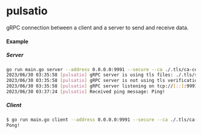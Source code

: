 # pulsatio

gRPC connection between a client and a server to send and receive data.

#### Example 

##### Server
```sh
go run main.go server --address 0.0.0.0:9991 --secure --ca ./.tls/ca-cert.pem --key ./.tls/server-key.pem  --cert ./.tls/server-cert.pem --insecure-tls-verify
2023/06/30 03:35:58 [pulsatio] gRPC server is using tls files: ./.tls/server-cert.pem, ./.tls/server-key.pem, ./.tls/ca-cert.pem
2023/06/30 03:35:58 [pulsatio] gRPC server is not using tls verification
2023/06/30 03:35:58 [pulsatio] gRPC server listening on tcp://[::]:9991
2023/06/30 03:37:24 [pulsatio] Received ping message: Ping!
```

##### Client
```sh
$ go run main.go client --address 0.0.0.0:9991 --secure --ca ./.tls/ca-cert.pem --key ./.tls/server-key.pem  --cert ./.tls/server-cert.pem --insecure-tls-verify
Pong!
```